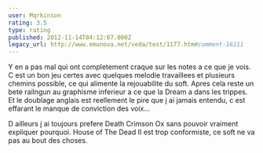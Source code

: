 ```yaml
---
user: Mqrkinson
rating: 3.5
type: rating
published: 2012-11-14T04:12:07.000Z
legacy_url: http://www.emunova.net/veda/test/1177.htm#comment-16111
---
```

Y en a pas mal qui ont completement craque sur les notes a ce que je vois. C est un bon jeu certes avec quelques melodie travaillees et plusieurs chemins possible, ce qui alimente la rejouabilite du soft. Apres cela reste un bete railngun au graphisme inferieur a ce que la Dream a dans les trippes. Et le doublage anglais est reellement le pire que j ai jamais entendu, c est effarant le manque de conviction des voix...

D ailleurs j ai toujours prefere Death Crimson Ox sans pouvoir vraiment expliquer pourquoi. House of The Dead II est trop conformiste, ce soft ne va pas au bout des choses.